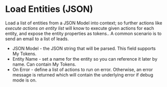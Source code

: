 # Load Entities (JSON)
Load a list of entities from a JSON Model into context; so further actions like *execute actions on entity list* will know to execute given actions for each entity, and expose the entity properties as tokens.. A common scenario is to send an email to a list of leads.

* JSON Model - the JSON string that will be parsed. This field supports My Tokens.
* Entity Name - set a name for the entity so you can reference it later by name. Can contain My Tokens.
* On Error - define a list of actions to run on error. Otherwise, an error message is returned which will contain the underlying error if debug mode is on.


